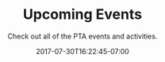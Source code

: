 ---
title: Upcoming Events
date: 2017-07-30T16:22:45-07:00
subtitle: Check out all of the PTA events and activities.
description: Why not see if a new post can be deployed easily?
image: /img/post/post_jumbotron.jpg
imageLink: http://www.photosbyrakan.com/
imageCredit: Photos by Rakan AlDuaij
type: "event"
page: "event.html"
---